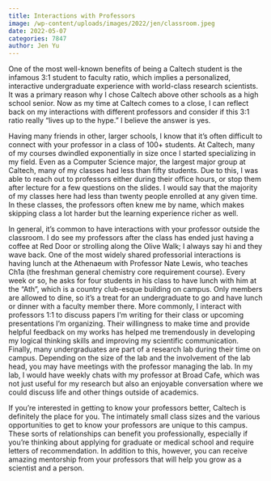 ```yaml
---
title: Interactions with Professors
image: /wp-content/uploads/images/2022/jen/classroom.jpeg
date: 2022-05-07
categories: 7847
author: Jen Yu
---
```

One of the most well-known benefits of being a Caltech student is the infamous 3:1 student to faculty ratio, which implies a personalized, interactive undergraduate experience with world-class research scientists. It was a primary reason why I chose Caltech above other schools as a high school senior. Now as my time at Caltech comes to a close, I can reflect back on my interactions with different professors and consider if this 3:1 ratio really “lives up to the hype.” I believe the answer is yes.

Having many friends in other, larger schools, I know that it’s often difficult to connect with your professor in a class of 100+ students. At Caltech, many of my courses dwindled exponentially in size once I started specializing in my field. Even as a Computer Science major, the largest major group at Caltech, many of my classes had less than fifty students. Due to this, I was able to reach out to professors either during their office hours, or stop them after lecture for a few questions on the slides. I would say that the majority of my classes here had less than twenty people enrolled at any given time. In these classes, the professors often knew me by name, which makes skipping class a lot harder but the learning experience richer as well.

In general, it’s common to have interactions with your professor outside the classroom. I do see my professors after the class has ended just having a coffee at Red Door or strolling along the Olive Walk; I always say hi and they wave back. One of the most widely shared professorial interactions is having lunch at the Athenaeum with Professor Nate Lewis, who teaches Ch1a (the freshman general chemistry core requirement course). Every week or so, he asks for four students in his class to have lunch with him at the “Ath”, which is a country club-esque building on campus. Only members are allowed to dine, so it’s a treat for an undergraduate to go and have lunch or dinner with a faculty member there. More commonly, I interact with professors 1:1 to discuss papers I’m writing for their class or upcoming presentations I’m organizing. Their willingness to make time and provide helpful feedback on my works has helped me tremendously in developing my logical thinking skills and improving my scientific communication. Finally, many undergraduates are part of a research lab during their time on campus. Depending on the size of the lab and the involvement of the lab head, you may have meetings with the professor managing the lab. In my lab, I would have weekly chats with my professor at Broad Cafe, which was not just useful for my research but also an enjoyable conversation where we could discuss life and other things outside of academics.

If you’re interested in getting to know your professors better, Caltech is definitely the place for you. The intimately small class sizes and the various opportunities to get to know your professors are unique to this campus. These sorts of relationships can benefit you professionally, especially if you’re thinking about applying for graduate or medical school and require letters of recommendation. In addition to this, however, you can receive amazing mentorship from your professors that will help you grow as a scientist and a person.